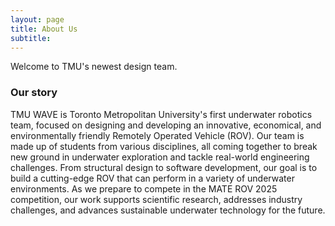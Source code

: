 ```yaml
---
layout: page
title: About Us
subtitle: 
---
```


Welcome to TMU's newest design team.

### Our story
TMU WAVE is Toronto Metropolitan University's first underwater robotics team, focused on designing and developing an innovative, economical, and environmentally friendly Remotely Operated Vehicle (ROV). Our team is made up of students from various disciplines, all coming together to break new ground in underwater exploration and tackle real-world engineering challenges. From structural design to software development, our goal is to build a cutting-edge ROV that can perform in a variety of underwater environments. As we prepare to compete in the MATE ROV 2025 competition, our work supports scientific research, addresses industry challenges, and advances sustainable underwater technology for the future.
